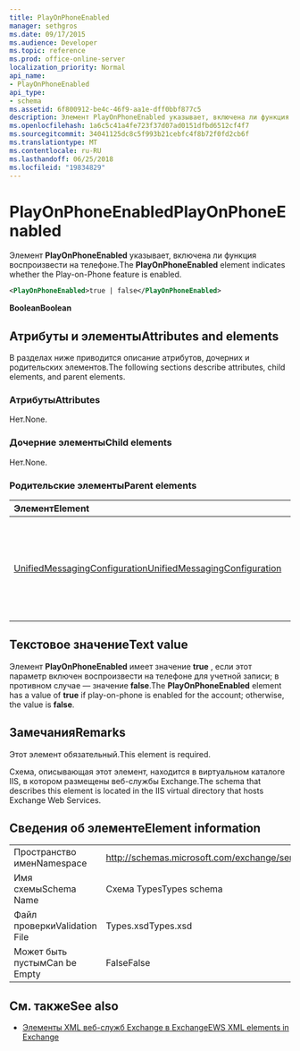 ```yaml
---
title: PlayOnPhoneEnabled
manager: sethgros
ms.date: 09/17/2015
ms.audience: Developer
ms.topic: reference
ms.prod: office-online-server
localization_priority: Normal
api_name:
- PlayOnPhoneEnabled
api_type:
- schema
ms.assetid: 6f800912-be4c-46f9-aa1e-dff0bbf877c5
description: Элемент PlayOnPhoneEnabled указывает, включена ли функция воспроизвести на телефоне.
ms.openlocfilehash: 1a6c5c41a4fe723f37d07ad0151dfbd6512cf4f7
ms.sourcegitcommit: 34041125dc8c5f993b21cebfc4f8b72f0fd2cb6f
ms.translationtype: MT
ms.contentlocale: ru-RU
ms.lasthandoff: 06/25/2018
ms.locfileid: "19834829"
---
```

# <a name="playonphoneenabled"></a><span data-ttu-id="db0da-103">PlayOnPhoneEnabled</span><span class="sxs-lookup"><span data-stu-id="db0da-103">PlayOnPhoneEnabled</span></span>

<span data-ttu-id="db0da-104">Элемент **PlayOnPhoneEnabled** указывает, включена ли функция воспроизвести на телефоне.</span><span class="sxs-lookup"><span data-stu-id="db0da-104">The **PlayOnPhoneEnabled** element indicates whether the Play-on-Phone feature is enabled.</span></span> 
  
```XML
<PlayOnPhoneEnabled>true | false</PlayOnPhoneEnabled>
```

 <span data-ttu-id="db0da-105">**Boolean**</span><span class="sxs-lookup"><span data-stu-id="db0da-105">**Boolean**</span></span>
## <a name="attributes-and-elements"></a><span data-ttu-id="db0da-106">Атрибуты и элементы</span><span class="sxs-lookup"><span data-stu-id="db0da-106">Attributes and elements</span></span>

<span data-ttu-id="db0da-107">В разделах ниже приводится описание атрибутов, дочерних и родительских элементов.</span><span class="sxs-lookup"><span data-stu-id="db0da-107">The following sections describe attributes, child elements, and parent elements.</span></span>
  
### <a name="attributes"></a><span data-ttu-id="db0da-108">Атрибуты</span><span class="sxs-lookup"><span data-stu-id="db0da-108">Attributes</span></span>

<span data-ttu-id="db0da-109">Нет.</span><span class="sxs-lookup"><span data-stu-id="db0da-109">None.</span></span>
  
### <a name="child-elements"></a><span data-ttu-id="db0da-110">Дочерние элементы</span><span class="sxs-lookup"><span data-stu-id="db0da-110">Child elements</span></span>

<span data-ttu-id="db0da-111">Нет.</span><span class="sxs-lookup"><span data-stu-id="db0da-111">None.</span></span>
  
### <a name="parent-elements"></a><span data-ttu-id="db0da-112">Родительские элементы</span><span class="sxs-lookup"><span data-stu-id="db0da-112">Parent elements</span></span>

|<span data-ttu-id="db0da-113">**Элемент**</span><span class="sxs-lookup"><span data-stu-id="db0da-113">**Element**</span></span>|<span data-ttu-id="db0da-114">**Описание**</span><span class="sxs-lookup"><span data-stu-id="db0da-114">**Description**</span></span>|
|:-----|:-----|
|[<span data-ttu-id="db0da-115">UnifiedMessagingConfiguration</span><span class="sxs-lookup"><span data-stu-id="db0da-115">UnifiedMessagingConfiguration</span></span>](unifiedmessagingconfiguration.md) <br/> |<span data-ttu-id="db0da-116">Содержит сведения о конфигурации для службы единой системы обмена сообщениями.</span><span class="sxs-lookup"><span data-stu-id="db0da-116">Contains configuration information for the Unified Messaging service.</span></span>  <br/> |
   
## <a name="text-value"></a><span data-ttu-id="db0da-117">Текстовое значение</span><span class="sxs-lookup"><span data-stu-id="db0da-117">Text value</span></span>

<span data-ttu-id="db0da-118">Элемент **PlayOnPhoneEnabled** имеет значение **true** , если этот параметр включен воспроизвести на телефоне для учетной записи; в противном случае — значение **false**.</span><span class="sxs-lookup"><span data-stu-id="db0da-118">The **PlayOnPhoneEnabled** element has a value of **true** if play-on-phone is enabled for the account; otherwise, the value is **false**.</span></span>
  
## <a name="remarks"></a><span data-ttu-id="db0da-119">Замечания</span><span class="sxs-lookup"><span data-stu-id="db0da-119">Remarks</span></span>

<span data-ttu-id="db0da-120">Этот элемент обязательный.</span><span class="sxs-lookup"><span data-stu-id="db0da-120">This element is required.</span></span>
  
<span data-ttu-id="db0da-121">Схема, описывающая этот элемент, находится в виртуальном каталоге IIS, в котором размещены веб-службы Exchange.</span><span class="sxs-lookup"><span data-stu-id="db0da-121">The schema that describes this element is located in the IIS virtual directory that hosts Exchange Web Services.</span></span>
  
## <a name="element-information"></a><span data-ttu-id="db0da-122">Сведения об элементе</span><span class="sxs-lookup"><span data-stu-id="db0da-122">Element information</span></span>

|||
|:-----|:-----|
|<span data-ttu-id="db0da-123">Пространство имен</span><span class="sxs-lookup"><span data-stu-id="db0da-123">Namespace</span></span>  <br/> |http://schemas.microsoft.com/exchange/services/2006/types  <br/> |
|<span data-ttu-id="db0da-124">Имя схемы</span><span class="sxs-lookup"><span data-stu-id="db0da-124">Schema Name</span></span>  <br/> |<span data-ttu-id="db0da-125">Схема Types</span><span class="sxs-lookup"><span data-stu-id="db0da-125">Types schema</span></span>  <br/> |
|<span data-ttu-id="db0da-126">Файл проверки</span><span class="sxs-lookup"><span data-stu-id="db0da-126">Validation File</span></span>  <br/> |<span data-ttu-id="db0da-127">Types.xsd</span><span class="sxs-lookup"><span data-stu-id="db0da-127">Types.xsd</span></span>  <br/> |
|<span data-ttu-id="db0da-128">Может быть пустым</span><span class="sxs-lookup"><span data-stu-id="db0da-128">Can be Empty</span></span>  <br/> |<span data-ttu-id="db0da-129">False</span><span class="sxs-lookup"><span data-stu-id="db0da-129">False</span></span>  <br/> |
   
## <a name="see-also"></a><span data-ttu-id="db0da-130">См. также</span><span class="sxs-lookup"><span data-stu-id="db0da-130">See also</span></span>



- [<span data-ttu-id="db0da-131">Элементы XML веб-служб Exchange в Exchange</span><span class="sxs-lookup"><span data-stu-id="db0da-131">EWS XML elements in Exchange</span></span>](ews-xml-elements-in-exchange.md)

